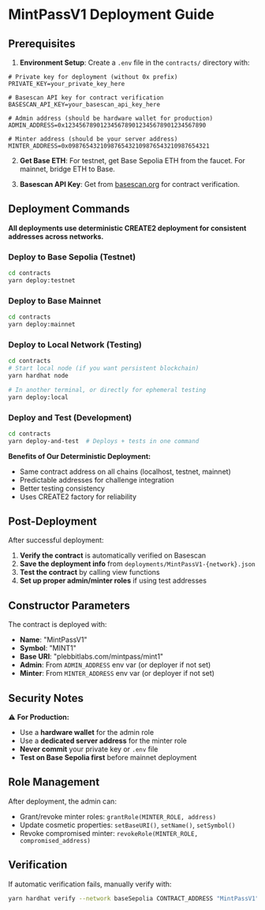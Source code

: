 # MintPassV1 Deployment Guide

## Prerequisites

1. **Environment Setup**: Create a `.env` file in the `contracts/` directory with:

```env
# Private key for deployment (without 0x prefix)
PRIVATE_KEY=your_private_key_here

# Basescan API key for contract verification
BASESCAN_API_KEY=your_basescan_api_key_here

# Admin address (should be hardware wallet for production)
ADMIN_ADDRESS=0x1234567890123456789012345678901234567890

# Minter address (should be your server address)
MINTER_ADDRESS=0x0987654321098765432109876543210987654321
```

2. **Get Base ETH**: For testnet, get Base Sepolia ETH from the faucet. For mainnet, bridge ETH to Base.

3. **Basescan API Key**: Get from [basescan.org](https://basescan.org/apis) for contract verification.

## Deployment Commands

**All deployments use deterministic CREATE2 deployment for consistent addresses across networks.**

### Deploy to Base Sepolia (Testnet)
```bash
cd contracts
yarn deploy:testnet
```

### Deploy to Base Mainnet
```bash
cd contracts
yarn deploy:mainnet
```

### Deploy to Local Network (Testing)
```bash
cd contracts
# Start local node (if you want persistent blockchain)
yarn hardhat node

# In another terminal, or directly for ephemeral testing
yarn deploy:local
```

### Deploy and Test (Development)
```bash
cd contracts
yarn deploy-and-test  # Deploys + tests in one command
```

**Benefits of Our Deterministic Deployment:**
- Same contract address on all chains (localhost, testnet, mainnet)
- Predictable addresses for challenge integration
- Better testing consistency
- Uses CREATE2 factory for reliability

## Post-Deployment

After successful deployment:

1. **Verify the contract** is automatically verified on Basescan
2. **Save the deployment info** from `deployments/MintPassV1-{network}.json`
3. **Test the contract** by calling view functions
4. **Set up proper admin/minter roles** if using test addresses

## Constructor Parameters

The contract is deployed with:
- **Name**: "MintPassV1"
- **Symbol**: "MINT1" 
- **Base URI**: "plebbitlabs.com/mintpass/mint1"
- **Admin**: From `ADMIN_ADDRESS` env var (or deployer if not set)
- **Minter**: From `MINTER_ADDRESS` env var (or deployer if not set)

## Security Notes

⚠️ **For Production:**
- Use a **hardware wallet** for the admin role
- Use a **dedicated server address** for the minter role
- **Never commit** your private key or `.env` file
- **Test on Base Sepolia first** before mainnet deployment

## Role Management

After deployment, the admin can:
- Grant/revoke minter roles: `grantRole(MINTER_ROLE, address)`
- Update cosmetic properties: `setBaseURI()`, `setName()`, `setSymbol()`
- Revoke compromised minter: `revokeRole(MINTER_ROLE, compromised_address)`

## Verification

If automatic verification fails, manually verify with:

```bash
yarn hardhat verify --network baseSepolia CONTRACT_ADDRESS "MintPassV1" "MINT1" "plebbitlabs.com/mintpass/mint1" "ADMIN_ADDRESS" "MINTER_ADDRESS"
```